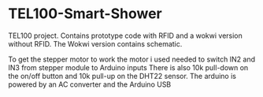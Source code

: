# TEL100-Smart-Shower
TEL100 project. Contains prototype code with RFID and a wokwi version without RFID. The Wokwi version contains schematic.

To get the stepper motor to work the motor i used needed to switch IN2 and IN3 from stepper module to Arduino inputs There is also 10k pull-down on the on/off button and 10k pull-up on the DHT22 sensor. The arduino is powered by an AC converter and the Arduino USB
